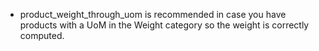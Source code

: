 - product_weight_through_uom is recommended in case you have products
  with a UoM in the Weight category so the weight is correctly computed.
